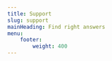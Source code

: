 ```yaml
---
title: Support
slug: support
mainHeading: Find right answers
menu:
    footer:
        weight: 400
---
```

